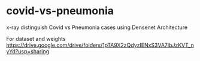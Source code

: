 # covid-vs-pneumonia
x-ray distinguish Covid vs Pneumonia cases using Densenet Architecture

For dataset and weights https://drive.google.com/drive/folders/1pTA9X2zQdyzIENxS3VA7lbJzKVT_nyYd?usp=sharing
